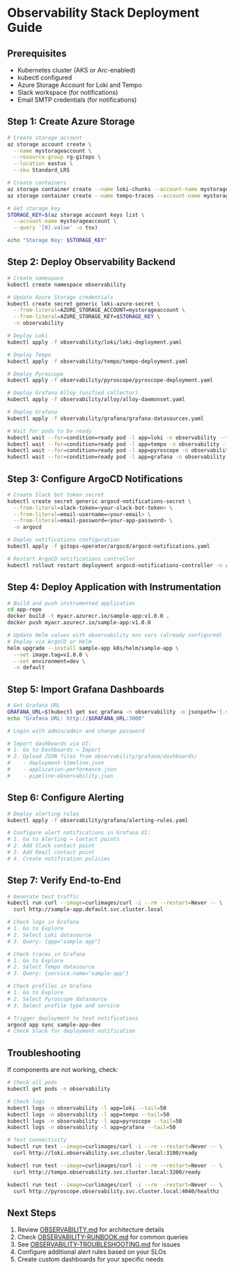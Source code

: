 # Observability Stack Deployment Guide

## Prerequisites

- Kubernetes cluster (AKS or Arc-enabled)
- kubectl configured
- Azure Storage Account for Loki and Tempo
- Slack workspace (for notifications)
- Email SMTP credentials (for notifications)

## Step 1: Create Azure Storage

```bash
# Create storage account
az storage account create \
  --name mystorageaccount \
  --resource-group rg-gitops \
  --location eastus \
  --sku Standard_LRS

# Create containers
az storage container create --name loki-chunks --account-name mystorageaccount
az storage container create --name tempo-traces --account-name mystorageaccount

# Get storage key
STORAGE_KEY=$(az storage account keys list \
  --account-name mystorageaccount \
  --query '[0].value' -o tsv)

echo "Storage Key: $STORAGE_KEY"
```

## Step 2: Deploy Observability Backend

```bash
# Create namespace
kubectl create namespace observability

# Update Azure Storage credentials
kubectl create secret generic loki-azure-secret \
  --from-literal=AZURE_STORAGE_ACCOUNT=mystorageaccount \
  --from-literal=AZURE_STORAGE_KEY=$STORAGE_KEY \
  -n observability

# Deploy Loki
kubectl apply -f observability/loki/loki-deployment.yaml

# Deploy Tempo
kubectl apply -f observability/tempo/tempo-deployment.yaml

# Deploy Pyroscope
kubectl apply -f observability/pyroscope/pyroscope-deployment.yaml

# Deploy Grafana Alloy (unified collector)
kubectl apply -f observability/alloy/alloy-daemonset.yaml

# Deploy Grafana
kubectl apply -f observability/grafana/grafana-datasources.yaml

# Wait for pods to be ready
kubectl wait --for=condition=ready pod -l app=loki -n observability --timeout=300s
kubectl wait --for=condition=ready pod -l app=tempo -n observability --timeout=300s
kubectl wait --for=condition=ready pod -l app=pyroscope -n observability --timeout=300s
kubectl wait --for=condition=ready pod -l app=grafana -n observability --timeout=300s
```

## Step 3: Configure ArgoCD Notifications

```bash
# Create Slack bot token secret
kubectl create secret generic argocd-notifications-secret \
  --from-literal=slack-token=<your-slack-bot-token> \
  --from-literal=email-username=<your-email> \
  --from-literal=email-password=<your-app-password> \
  -n argocd

# Deploy notifications configuration
kubectl apply -f gitops-operator/argocd/argocd-notifications.yaml

# Restart ArgoCD notifications controller
kubectl rollout restart deployment argocd-notifications-controller -n argocd
```

## Step 4: Deploy Application with Instrumentation

```bash
# Build and push instrumented application
cd app-repo
docker build -t myacr.azurecr.io/sample-app:v1.0.0 .
docker push myacr.azurecr.io/sample-app:v1.0.0

# Update Helm values with observability env vars (already configured)
# Deploy via ArgoCD or Helm
helm upgrade --install sample-app k8s/helm/sample-app \
  --set image.tag=v1.0.0 \
  --set environment=dev \
  -n default
```

## Step 5: Import Grafana Dashboards

```bash
# Get Grafana URL
GRAFANA_URL=$(kubectl get svc grafana -n observability -o jsonpath='{.status.loadBalancer.ingress[0].ip}')
echo "Grafana URL: http://$GRAFANA_URL:3000"

# Login with admin/admin and change password

# Import dashboards via UI:
# 1. Go to Dashboards → Import
# 2. Upload JSON files from observability/grafana/dashboards/
#    - deployment-timeline.json
#    - application-performance.json
#    - pipeline-observability.json
```

## Step 6: Configure Alerting

```bash
# Deploy alerting rules
kubectl apply -f observability/grafana/alerting-rules.yaml

# Configure alert notifications in Grafana UI:
# 1. Go to Alerting → Contact points
# 2. Add Slack contact point
# 3. Add Email contact point
# 4. Create notification policies
```

## Step 7: Verify End-to-End

```bash
# Generate test traffic
kubectl run curl --image=curlimages/curl -i --rm --restart=Never -- \
  curl http://sample-app.default.svc.cluster.local

# Check logs in Grafana
# 1. Go to Explore
# 2. Select Loki datasource
# 3. Query: {app="sample-app"}

# Check traces in Grafana
# 1. Go to Explore
# 2. Select Tempo datasource
# 3. Query: {service.name="sample-app"}

# Check profiles in Grafana
# 1. Go to Explore
# 2. Select Pyroscope datasource
# 3. Select profile type and service

# Trigger deployment to test notifications
argocd app sync sample-app-dev
# Check Slack for deployment notification
```

## Troubleshooting

If components are not working, check:

```bash
# Check all pods
kubectl get pods -n observability

# Check logs
kubectl logs -n observability -l app=loki --tail=50
kubectl logs -n observability -l app=tempo --tail=50
kubectl logs -n observability -l app=pyroscope --tail=50
kubectl logs -n observability -l app=grafana --tail=50

# Test connectivity
kubectl run test --image=curlimages/curl -i --rm --restart=Never -- \
  curl http://loki.observability.svc.cluster.local:3100/ready

kubectl run test --image=curlimages/curl -i --rm --restart=Never -- \
  curl http://tempo.observability.svc.cluster.local:3200/ready

kubectl run test --image=curlimages/curl -i --rm --restart=Never -- \
  curl http://pyroscope.observability.svc.cluster.local:4040/healthz
```

## Next Steps

1. Review [OBSERVABILITY.md](../docs/OBSERVABILITY.md) for architecture details
2. Check [OBSERVABILITY-RUNBOOK.md](../docs/OBSERVABILITY-RUNBOOK.md) for common queries
3. See [OBSERVABILITY-TROUBLESHOOTING.md](../docs/OBSERVABILITY-TROUBLESHOOTING.md) for issues
4. Configure additional alert rules based on your SLOs
5. Create custom dashboards for your specific needs
